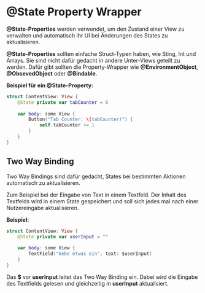 # @State Property Wrapper

**@State-Properties** werden verwendet, um den Zustand einer View zu verwalten und automatisch ihr UI bei Änderungen des States zu aktualisieren.

**@State-Properties** sollten einfache Struct-Typen haben, wie Sting, Int und Arrays.
Sie sind nicht dafür gedacht in andere Unter-Views geteilt zu werden.
Dafür gibt sollten die Property-Wrapper wie **@EnvironmentObject**, **@ObsevedObject** oder **@Bindable**.

**Beispiel für ein @State-Property:**

```swift
struct ContentView: View {
    @State private var tabCounter = 0
    
    var body: some View {
        Button("Tab Counter: \(tabCounter)") {
            self.tabCounter += 1
        }
    }
}
```

## Two Way Binding

Two Way Bindings sind dafür gedacht, States bei bestimmten Aktionen automatisch zu aktualisieren.

Zum Beispiel bei der Eingabe von Text in einem Textfeld. Der Inhalt des Textfelds wird in einem State gespeichert und soll sich jedes mal nach einer Nutzereingabe aktualisieren.

**Beispiel:**

```swift
struct ContentView: View {
    @State private var userInput = ""
    
    var body: some View {
        TextField("Gebe etwas ein", text: $userInput)
    }
}
```

Das **$** vor **userInput** leitet das Two Way Binding ein.
Dabei wird die Eingabe des Textfields gelesen und gleichzeitig in **userInput** aktualisiert.
